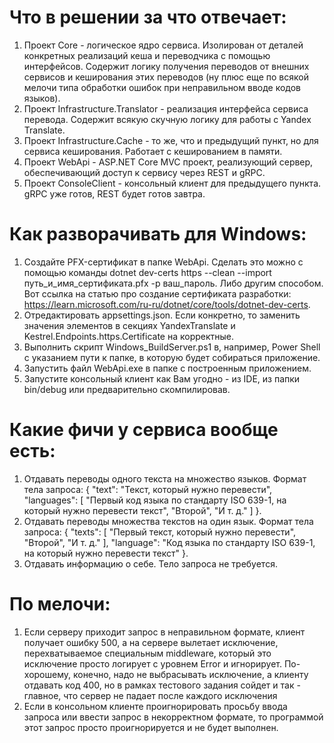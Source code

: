 # Что в решении за что отвечает:

1. Проект Core - логическое ядро сервиса. Изолирован от деталей конкретных реализаций кеша и переводчика с помощью интерфейсов. Содержит логику получения переводов от внешних сервисов и кеширования этих переводов (ну плюс еще по всякой мелочи типа обработки ошибок при неправильном вводе кодов языков).
2. Проект Infrastructure.Translator - реализация интерфейса сервиса перевода. Содержит всякую скучную логику для работы с Yandex Translate.
3. Проект Infrastructure.Cache - то же, что и предыдущий пункт, но для сервиса кеширования. Работает с кешированием в памяти.
4. Проект WebApi - ASP.NET Core MVC проект, реализующий сервер, обеспечивающий доступ к сервису через REST и gRPC.
5. Проект ConsoleClient - консольный клиент для предыдущего пункта. gRPC уже готов, REST будет готов завтра.

# Как разворачивать для Windows:

1. Создайте PFX-сертификат в папке WebApi. Сделать это можно с помощью команды dotnet dev-certs https --clean --import путь_и_имя_сертификата.pfx -p ваш_пароль. Либо другим способом. Вот ссылка на статью про создание сертификата разработки: https://learn.microsoft.com/ru-ru/dotnet/core/tools/dotnet-dev-certs.
2. Отредактировать appsettings.json. Если конкретно, то заменить значения элементов в секциях YandexTranslate и Kestrel.Endpoints.https.Certificate на корректные.
3. Выполнить скрипт Windows_BuildServer.ps1 в, например, Power Shell с указанием пути к папке, в которую будет собираться приложение.
4. Запустить файл WebApi.exe в папке с построенным приложением.
5. Запустите консольный клиент как Вам угодно - из IDE, из папки bin/debug или предварительно скомпилировав.

# Какие фичи у сервиса вообще есть:

1. Отдавать переводы одного текста на множество языков. Формат тела запроса: { "text": "Текст, который нужно перевести", "languages": [ "Первый код языка по стандарту ISO 639-1, на который нужно перевести текст", "Второй", "И т. д." ] }.
2. Отдавать переводы множества текстов на один язык. Формат тела запроса: { "texts": [ "Первый текст, который нужно перевести", "Второй", "И т. д." ], "language": "Код языка по стандарту ISO 639-1, на который нужно перевести текст" }.
3. Отдавать информацию о себе. Тело запроса не требуется.

# По мелочи:

1. Если серверу приходит запрос в неправильном формате, клиент получает ошибку 500, а на сервере вылетает исключение, перехватываемое специальным middleware, который это исключение просто логирует с уровнем Error и игнорирует. По-хорошему, конечно, надо не выбрасывать исключение, а клиенту отдавать код 400, но в рамках тестового задания сойдет и так - главное, что сервер не падает после каждого исключения
2. Если в консольном клиенте проигнорировать просьбу ввода запроса или ввести запрос в некорректном формате, то программой этот запрос просто проигнорируется и не будет выполнен.
